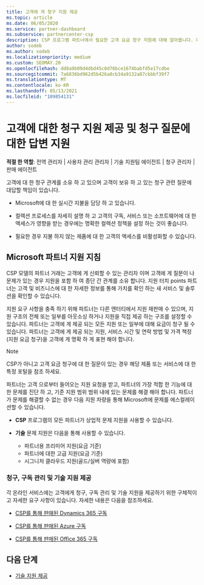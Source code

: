 ```yaml
---
title: 고객에 게 청구 지원 제공
ms.topic: article
ms.date: 06/05/2020
ms.service: partner-dashboard
ms.subservice: partnercenter-csp
description: CSP 프로그램 파트너에서 필요한 고객 요금 청구 지원에 대해 알아봅니다. 이 지원에는 고객 청구 관계를 소유 하 고 있으며 청구 질문에 대 한 답변이 포함 됩니다.
author: sodeb
ms.author: sodeb
ms.localizationpriority: medium
ms.custom: SEOMAY.20
ms.openlocfilehash: dd8a9b09d4dbd45c0d76bce1674babfd5e17cdbe
ms.sourcegitcommit: 7a6836bd962d5b426a8cb34a9132a87cbbbf39f7
ms.translationtype: MT
ms.contentlocale: ko-KR
ms.lasthandoff: 05/13/2021
ms.locfileid: "109854131"
---
```

# <a name="provide-billing-support-for-your-customers-and-help-answer-their-billing-questions"></a>고객에 대한 청구 지원 제공 및 청구 질문에 대한 답변 지원


**적절 한 역할**: 전역 관리자 | 사용자 관리 관리자 | 기술 지원팀 에이전트 | 청구 관리자 | 판매 에이전트

고객에 대 한 청구 관계를 소유 하 고 있으며 고객이 보유 하 고 있는 청구 관련 질문에 대답할 책임이 있습니다.

- Microsoft에 대 한 실시간 지불을 담당 하 고 있습니다.

- 컬렉션 프로세스를 자세히 설명 하 고 고객의 구독, 서비스 또는 소프트웨어에 대 한 액세스가 영향을 받는 경우에는 명확한 컬렉션 정책을 설정 하는 것이 좋습니다.

- 필요한 경우 지불 하지 않는 제품에 대 한 고객의 액세스를 비활성화할 수 있습니다.

## <a name="microsoft-partner-support-guidance"></a>Microsoft 파트너 지원 지침

CSP 모델의 파트너 거래는 고객에 게 신뢰할 수 있는 관리자 이며 고객에 게 질문이 나 문제가 있는 경우 지원을 포함 하 여 종단 간 관계를 소유 합니다. 지원 터치 points 파트너는 고객 및 비즈니스에 대 한 자세한 정보를 통해 가치를 확인 하는 새 서비스 및 솔루션을 확인할 수 있습니다.

지원 요구 사항을 충족 하기 위해 파트너는 다른 엔터티에서 지원 재판매 수 있으며, 지원 구조의 전체 또는 일부를 아웃소싱 하거나 지원을 직접 제공 하는 구조를 설정할 수 있습니다.  파트너는 고객에 게 제공 되는 모든 지원 또는 일부에 대해 요금이 청구 될 수 있습니다. 파트너는 고객에 게 제공 되는 지원, 서비스 시간 및 연락 방법 및 가격 책정 (지원 요금 청구)을 고객에 게 명확 하 게 표현 해야 합니다. 

>[!Note]
>CSP가 아니고 고객 요금 청구에 대 한 질문이 있는 경우 해당 제품 또는 서비스에 대 한 특정 포털을 참조 하세요.

파트너는 고객 으로부터 들어오는 지원 요청을 받고, 파트너의 가장 적합 한 기능에 대 한 문제를 진단 하 고, 기준 지원 범위 범위 내에 있는 문제를 해결 해야 합니다. 파트너가 문제를 해결할 수 없는 경우 다음 지원 차량을 통해 Microsoft에 문제를 에스컬레이션할 수 있습니다.

- **CSP** 프로그램의 모든 파트너가 상업적 문제 지원을 사용할 수 있습니다.

- **기술** 문제 지원은 다음을 통해 사용할 수 있습니다.

  - 파트너용 프리미어 지원(요금 기준)
  - 파트너에 대한 고급 지원(요금 기준)
  - 시그니처 클라우드 지원(골드/실버 역량에 포함)

### <a name="providing-billing-subscription-management-and-technical-support"></a>청구, 구독 관리 및 기술 지원 제공 

각 온라인 서비스에는 고객에게 청구, 구독 관리 및 기술 지원을 제공하기 위한 구체적이고 자세한 요구 사항이 있습니다. 자세한 내용은 다음을 참조하세요.

- [CSP를 통해 판매된 Dynamics 365 구독](https://www.microsoftpartnercommunity.com/t5/CSP/Microsoft-Partner-Support-Guidance/m-p/5262#M30)

- [CSP를 통해 판매된 Azure 구독](https://www.microsoftpartnercommunity.com/t5/CSP/Microsoft-Partner-Support-Guidance/m-p/5263#M31)

- [CSP를 통해 판매된 Office 365 구독](https://www.microsoftpartnercommunity.com/t5/CSP/Microsoft-Partner-Support-Guidance/m-p/5264#M32)
 
## <a name="next-steps"></a>다음 단계

- [기술 지원 제공](provide-technical-support.md)